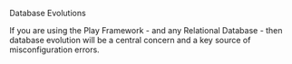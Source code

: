 Database Evolutions

If you are using the Play Framework - and any Relational Database - then database evolution will be a central concern and a key source of misconfiguration errors.